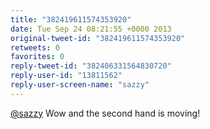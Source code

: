 ```yaml
---
title: "382419611574353920"
date: Tue Sep 24 08:21:55 +0000 2013
original-tweet-id: "382419611574353920"
retweets: 0
favorites: 0
reply-tweet-id: "382406331564830720"
reply-user-id: "13811562"
reply-user-screen-name: "sazzy"
---
```

<a href="https://twitter.com/sazzy">@sazzy</a> Wow and the second hand is moving!
